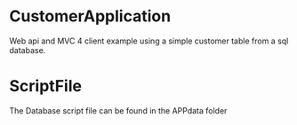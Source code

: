 # CustomerApplication
Web api and MVC 4 client example using a simple customer table from a sql database.
# ScriptFile
The Database script file can be found in the APPdata folder

